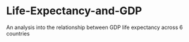 # Life-Expectancy-and-GDP
An analysis into the relationship between GDP life expectancy across 6 countries
